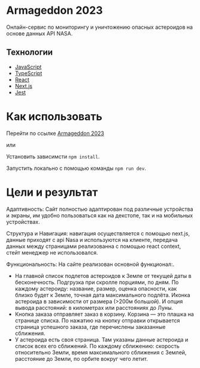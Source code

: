 # Armageddon 2023
Онлайн-сервис по мониторингу и уничтожению опасных астероидов на основе данных API NASA.
## Технологии
- [JavaScript](https://www.javascript.com/)
- [TypeScript](https://www.typescriptlang.org/)
- [React](https://react.dev/)
- [Next.js](https://nextjs.org/)
- [Jest](https://jestjs.io/)

# Как использовать
Перейти по ссылке [Armageddon 2023](https://armageddon-next-js.vercel.app/)

или

Установить зависимсти `npm install`.

Запустить локально с помощью команды `npm run dev`.

# Цели и результат

Адаптивность: Сайт полностью адаптирован под различные устройства и экраны, им удобно пользоваться как на декстопе, так и на мобильных устройствах.

Структура и Навигация: навигация осуществляется с помощью next.js, данные приходят с api Nasa и используются на клиенте, передача данных между страницами реализованна с помощью react context, стейт менеджер не использовался.

Функциональность: На сайте реализован основной функционал:.
  - На главной список подлетов астероидов к Земле от текущей даты в бесконечность. Подгрузка при скролле порциями, по дням. По каждому астероиду: название, размер, оценка опасности, как близко будет к Земле, точная дата максимального подлёта. Иконка астероида в зависимости от размера (>200м большой). И опция вывода расстояний: в километрах или расстояниях до Луны.
  - Кнопка заказа отправляет заказ в корзину. Корзина — это плашка на странице списка. По нажатию на кнопку отправки открывается страница успешного заказа, где перечислены заказанные сближения.
  - У астероида есть своя страница. Там указаны данные астероида и список всех его сближений. По каждому сближению: скорость относительно Земли, время максимального сближения с Землей, расстояние до Земли, по орбите вокруг чего летит.
